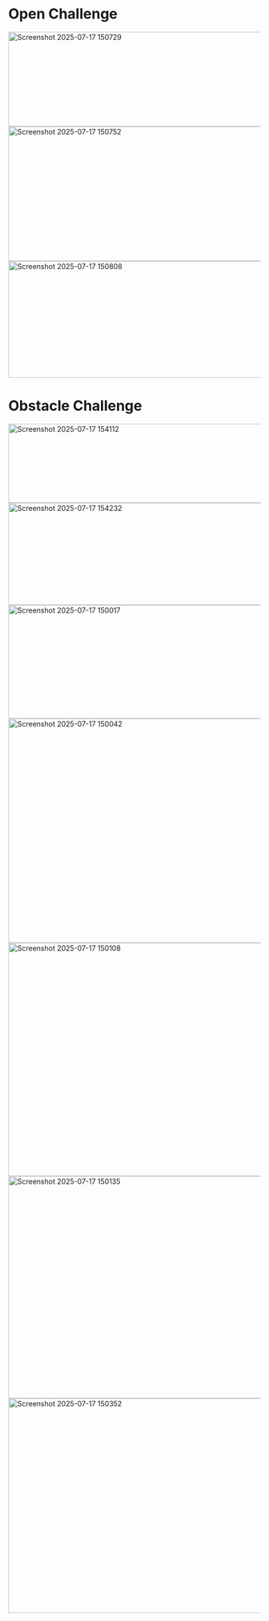 # Open Challenge
<img width="1724" height="189" alt="Screenshot 2025-07-17 150729" src="https://github.com/user-attachments/assets/02fc3278-f444-4d90-a65b-86cbf910a10c" />
<img width="1849" height="269" alt="Screenshot 2025-07-17 150752" src="https://github.com/user-attachments/assets/b3a832b6-4d12-4b35-bd53-028e5075961b" />
<img width="1621" height="233" alt="Screenshot 2025-07-17 150808" src="https://github.com/user-attachments/assets/15b256b6-7da4-4d13-9375-b8e09984ce1b" />

# Obstacle Challenge
<img width="1429" height="158" alt="Screenshot 2025-07-17 154112" src="https://github.com/user-attachments/assets/5c220d02-5d57-4140-bbf3-1678c63f5618" />
<img width="1256" height="204" alt="Screenshot 2025-07-17 154232" src="https://github.com/user-attachments/assets/38813315-7ece-4203-9e45-36ad939d6938" />
<img width="1082" height="227" alt="Screenshot 2025-07-17 150017" src="https://github.com/user-attachments/assets/dc8bb6aa-6b2f-46f3-8302-d2df28e588a5" />
<img width="1200" height="448" alt="Screenshot 2025-07-17 150042" src="https://github.com/user-attachments/assets/984bcb9a-e719-4ac4-8ae9-12be06834efb" />
<img width="1752" height="466" alt="Screenshot 2025-07-17 150108" src="https://github.com/user-attachments/assets/eeb88ce5-848e-4b8e-8636-afbda827438d" />
<img width="1886" height="444" alt="Screenshot 2025-07-17 150135" src="https://github.com/user-attachments/assets/924e5265-7e6e-44f1-8d47-b8b5cb50b74a" />
<img width="1050" height="429" alt="Screenshot 2025-07-17 150352" src="https://github.com/user-attachments/assets/752be521-fa7b-4db4-9e98-e4ea5730cd8d" />
